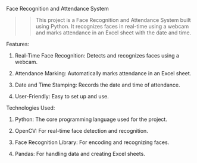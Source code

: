 Face Recognition and Attendance System

>> This project is a Face Recognition and Attendance System built using Python. It recognizes faces in real-time using a webcam and marks attendance in an Excel sheet with the date and time.

Features:

1. Real-Time Face Recognition: Detects and recognizes faces using a webcam.

2. Attendance Marking: Automatically marks attendance in an Excel sheet.

3. Date and Time Stamping: Records the date and time of attendance.

4. User-Friendly: Easy to set up and use.


Technologies Used:

1. Python: The core programming language used for the project.

2. OpenCV: For real-time face detection and recognition.

3. Face Recognition Library: For encoding and recognizing faces.

4. Pandas: For handling data and creating Excel sheets.